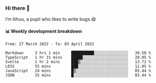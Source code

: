 ### Hi there 👋
I’m liihuu, a pupil who likes to write bugs.😄


#### 📊 Weekly development breakdown
<!--START_SECTION:waka-->

```text
From: 27 March 2022 - To: 03 April 2022

Markdown     3 hrs 1 min     ██████████░░░░░░░░░░░░░░░   39.58 %
TypeScript   1 hr 31 mins    █████░░░░░░░░░░░░░░░░░░░░   20.05 %
Svelte       1 hr 2 mins     ███▒░░░░░░░░░░░░░░░░░░░░░   13.72 %
LESS         55 mins         ███░░░░░░░░░░░░░░░░░░░░░░   12.05 %
JavaScript   24 mins         █▒░░░░░░░░░░░░░░░░░░░░░░░   05.44 %
JSON         15 mins         █░░░░░░░░░░░░░░░░░░░░░░░░   03.44 %
```

<!--END_SECTION:waka-->

<!--
**liihuu/liihuu** is a ✨ _special_ ✨ repository because its `README.md` (this file) appears on your GitHub profile.

Here are some ideas to get you started:

- 🔭 I’m currently working on ...
- 🌱 I’m currently learning ...
- 👯 I’m looking to collaborate on ...
- 🤔 I’m looking for help with ...
- 💬 Ask me about ...
- 📫 How to reach me: ...
- 😄 Pronouns: ...
- ⚡ Fun fact: ...
-->
